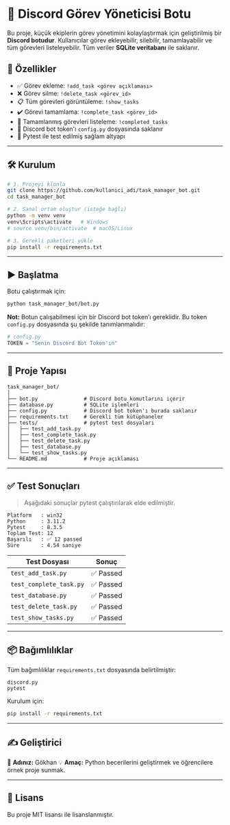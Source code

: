 
# 📝 Discord Görev Yöneticisi Botu

Bu proje, küçük ekiplerin görev yönetimini kolaylaştırmak için geliştirilmiş bir **Discord botudur**. Kullanıcılar görev ekleyebilir, silebilir, tamamlayabilir ve tüm görevleri listeleyebilir. Tüm veriler **SQLite veritabanı** ile saklanır.

## 🚀 Özellikler

- ✅ Görev ekleme: `!add_task <görev açıklaması>`
- ❌ Görev silme: `!delete_task <görev_id>`
- 📋 Tüm görevleri görüntüleme: `!show_tasks`
- ✔️ Görevi tamamlama: `!complete_task <görev_id>`
- 🎯 Tamamlanmış görevleri listeleme: `!completed_tasks`
- 🔐 Discord bot token'ı `config.py` dosyasında saklanır
- 🧪 Pytest ile test edilmiş sağlam altyapı

---

## 🛠️ Kurulum

```bash
# 1. Projeyi klonla
git clone https://github.com/kullanici_adi/task_manager_bot.git
cd task_manager_bot

# 2. Sanal ortam oluştur (isteğe bağlı)
python -m venv venv
venv\Scripts\activate   # Windows
# source venv/bin/activate  # macOS/Linux

# 3. Gerekli paketleri yükle
pip install -r requirements.txt
```

---

## ▶️ Başlatma

Botu çalıştırmak için:

```bash
python task_manager_bot/bot.py
```

**Not:** Botun çalışabilmesi için bir Discord bot token’ı gereklidir. Bu token `config.py` dosyasında şu şekilde tanımlanmalıdır:

```python
# config.py
TOKEN = "Senin Discord Bot Token'ın"
```

---

## 📂 Proje Yapısı

```
task_manager_bot/
│
├── bot.py               # Discord botu komutlarını içerir
├── database.py          # SQLite işlemleri
├── config.py            # Discord bot token'ı burada saklanır
├── requirements.txt     # Gerekli tüm kütüphaneler
├── tests/               # pytest test dosyaları
│   ├── test_add_task.py
│   ├── test_complete_task.py
│   ├── test_delete_task.py
│   ├── test_database.py
│   └── test_show_tasks.py
└── README.md            # Proje açıklaması
```

---

## ✅ Test Sonuçları

> Aşağıdaki sonuçlar pytest çalıştırılarak elde edilmiştir.

```
Platform   : win32
Python     : 3.11.2
Pytest     : 8.3.5
Toplam Test: 12
Başarılı   : ✅ 12 passed
Süre       : 4.54 saniye
```

| Test Dosyası               | Sonuç     |
|----------------------------|-----------|
| `test_add_task.py`         | ✅ Passed |
| `test_complete_task.py`    | ✅ Passed |
| `test_database.py`         | ✅ Passed |
| `test_delete_task.py`      | ✅ Passed |
| `test_show_tasks.py`       | ✅ Passed |

---

## 📦 Bağımlılıklar

Tüm bağımlılıklar `requirements.txt` dosyasında belirtilmiştir:

```
discord.py
pytest
```

Kurulum için:

```bash
pip install -r requirements.txt
```

---

## ✍️ Geliştirici

📌 **Adınız:** Gökhan 
💡 **Amaç:** Python becerilerini geliştirmek ve öğrencilere örnek proje sunmak.  

---

## 📜 Lisans

Bu proje MIT lisansı ile lisanslanmıştır.

